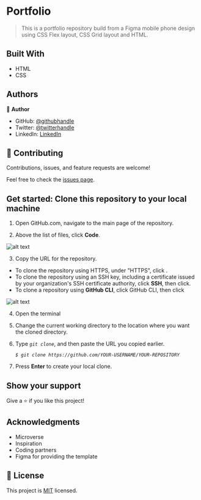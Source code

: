 # Portfolio

> This is a portfolio repository build from a Figma mobile phone design using CSS Flex layout, CSS Grid layout and HTML.


## Built With

- HTML
- CSS



## Authors

👤 **Author**

- GitHub: [@githubhandle](https://github.com/tobuya)
- Twitter: [@twitterhandle](https://twitter.com/MullerTheGreat1)
- LinkedIn: [LinkedIn](https://www.linkedin.com/in/thomas-obuya-51b49719b/)


## 🤝 Contributing

Contributions, issues, and feature requests are welcome!

Feel free to check the [issues page](../../issues/).

## Get started: Clone this repository to your local machine

1. Open GitHub.com, navigate to the main page of the repository.

2. Above the list of files, click **Code**.

![alt text](https://docs.github.com/assets/cb-20363/images/help/repository/code-button.png)

3. Copy the URL for the repository.

- To clone the repository using HTTPS, under "HTTPS", click .
- To clone the repository using an SSH key, including a certificate issued by your organization's SSH certificate authority, click **SSH**, then click.
- To clone a repository using **GitHub CLI**, click GitHub CLI, then click 

![alt text](https://docs.github.com/assets/cb-33207/images/help/repository/https-url-clone-cli.png)

4. Open the terminal

5. Change the current working directory to the location where you want the cloned directory.

6. Type *`git clone`*, and then paste the URL you copied earlier.
   
   *`$ git clone https://github.com/YOUR-USERNAME/YOUR-REPOSITORY`*

7. Press **Enter** to create your local clone.

## Show your support

Give a ⭐️ if you like this project!

## Acknowledgments

- Microverse
- Inspiration
- Coding partners
- Figma for providing the template

## 📝 License

This project is [MIT](./LICENSE) licensed.
